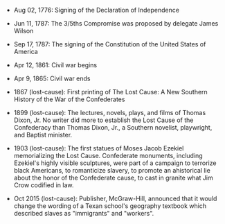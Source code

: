 * Aug 02, 1776: Signing of the Declaration of Independence

* Jun 11, 1787: The 3/5ths Compromise was proposed by delegate James Wilson

* Sep 17, 1787: The signing of the Constitution of the United States of America

* Apr 12, 1861: Civil war begins

* Apr 9, 1865: Civil war ends

* 1867 (lost-cause): First printing of The Lost Cause: A New Southern History of the War of the Confederates

* 1899 (lost-cause): The lectures, novels, plays, and films of Thomas Dixon, Jr.  No writer did more to establish the Lost Cause of the Confederacy than Thomas Dixon, Jr., a Southern novelist, playwright, and Baptist minister.

* 1903 (lost-cause): The first statues of Moses Jacob Ezekiel memorializing the Lost Cause. Confederate monuments, including Ezekiel's highly visible sculptures, were part of a campaign to terrorize black Americans, to romanticize slavery, to promote an ahistorical lie about the honor of the Confederate cause, to cast in granite what Jim Crow codified in law.

* Oct 2015 (lost-cause): Publisher, McGraw-Hill, announced that it would change the wording of a Texan school's geography textbook which described slaves as "immigrants" and "workers".
